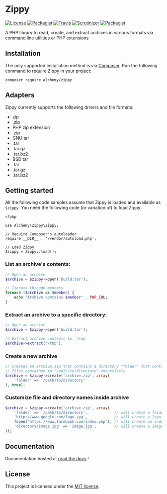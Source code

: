 # Zippy

[![License](https://img.shields.io/packagist/l/alchemy/zippy.svg?style=flat-square)](https://github.com/alchemy-fr/Zippy/LICENSE)
[![Packagist](https://img.shields.io/packagist/v/alchemy/zippy.svg?style=flat-square)](https://packagist.org/packages/alchemy/zippy)
[![Travis](https://img.shields.io/travis/alchemy-fr/Zippy.svg?style=flat-square)](https://travis-ci.org/alchemy-fr/Zippy)
[![Scrutinizer](https://img.shields.io/scrutinizer/g/alchemy-fr/Zippy.svg?style=flat-square)](https://scrutinizer-ci.com/g/alchemy-fr/Zippy/)
[![Packagist](https://img.shields.io/packagist/dt/alchemy/zippy.svg?style=flat-square)](https://packagist.org/packages/alchemy/zippy/stats)

A PHP library to read, create, and extract archives in various formats via command line utilities or PHP extensions

## Installation

The only supported installation method is via [Composer](https://getcomposer.org). Run the following command to require Zippy in your project:

```
composer require alchemy/zippy
```

## Adapters

Zippy currently supports the following drivers and file formats:

 - zip
  - .zip
 - PHP zip extension
  - .zip
 - GNU tar
  - .tar
  - .tar.gz
  - .tar.bz2
 - BSD tar
  - .tar
  - .tar.gz
  - .tar.bz2

## Getting started

All the following code samples assume that Zippy is loaded and available as `$zippy`. You need the following code (or variation of) to load Zippy:

```
<?php

use Alchemy\Zippy\Zippy;

// Require Composer's autoloader
require __DIR__ . '/vendor/autoload.php';

// Load Zippy
$zippy = Zippy::load();
```

### List an archive's contents:

```php
// Open an archive
$archive = $zippy->open('build.tar');

// Iterate through members
foreach ($archive as $member) {
    echo "Archive contains $member" . PHP_EOL;
}
```

### Extract an archive to a specific directory:

```php
// Open an archive
$archive = $zippy->open('build.tar');

// Extract archive contents to `/tmp`
$archive->extract('/tmp');
```

### Create a new archive

```php
// Creates an archive.zip that contains a directory "folder" that contains
// files contained in "/path/to/directory" recursively
$archive = $zippy->create('archive.zip', array(
    'folder' => '/path/to/directory'
), true);
```

### Customize file and directory names inside archive

```php
$archive = $zippy->create('archive.zip', array(
    'folder' => '/path/to/directory',            // will create a folder at root
    'http://www.google.com/logo.jpg',            // will create a logo.jpg file at root
    fopen('https://www.facebook.com/index.php'), // will create an index.php at root
    'directory/image.jpg' => 'image.jpg',        // will create a image.jpg in 'directory' folder
));
```

## Documentation

Documentation hosted at [read the docs](https://zippy.readthedocs.org/) !

## License

This project is licensed under the [MIT license](http://opensource.org/licenses/MIT).